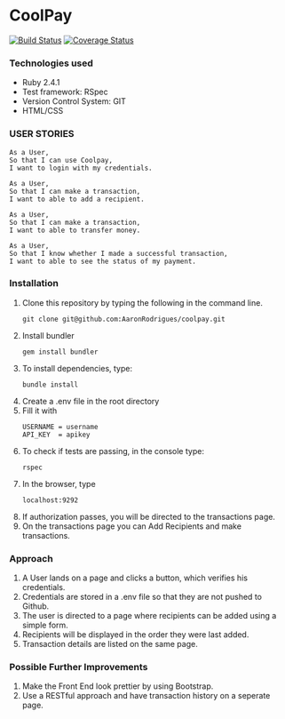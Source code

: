 # CoolPay

[![Build Status](https://travis-ci.org/AaronRodrigues/coolpay.svg?branch=master)](https://github.com/AaronRodrigues/coolpay) [![Coverage Status](https://coveralls.io/repos/github/AaronRodrigues/coolpay/badge.svg?branch=master)](https://coveralls.io/github/AaronRodrigues/coolpay?branch=master)

### Technologies used
- Ruby 2.4.1
- Test framework: RSpec
- Version Control System: GIT
- HTML/CSS

### USER STORIES

```
As a User,
So that I can use Coolpay,
I want to login with my credentials.

As a User,
So that I can make a transaction,
I want to able to add a recipient.

As a User,
So that I can make a transaction,
I want to able to transfer money.

As a User,
So that I know whether I made a successful transaction,
I want to able to see the status of my payment.
```

### Installation

1. Clone this repository by typing the following in the command line.
   ```
   git clone git@github.com:AaronRodrigues/coolpay.git
   ```
2. Install bundler
   ```
   gem install bundler
   ```
3. To install dependencies, type:
   ```
   bundle install
   ```
4. Create a .env file in the root directory
5. Fill it with 
   ```
   USERNAME = username
   API_KEY  = apikey
   ```
6. To check if tests are passing, in the console type:
   ```
   rspec
   ```
7. In the browser, type
   ```
   localhost:9292
   ```
8. If authorization passes, you will be directed to the transactions page.
9. On the transactions page you can Add Recipients and make transactions.

### Approach

1. A User lands on a page and clicks a button, which verifies his credentials.
2. Credentials are stored in a .env file so that they are not pushed to Github.
3. The user is directed to a page where recipients can be added using a simple form.
4. Recipients will be displayed in the order they were last added.
5. Transaction details are listed on the same page.



### Possible Further Improvements

1. Make the Front End look prettier by using Bootstrap.
2. Use a RESTful approach and have transaction history on a seperate page.
